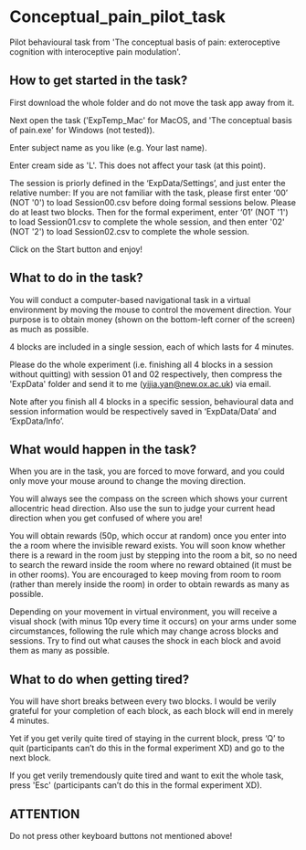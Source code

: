 # Conceptual_pain_pilot_task

Pilot behavioural task from 'The conceptual basis of pain: exteroceptive cognition with interoceptive pain modulation'.

## How to get started in the task?
 
First download the whole folder and do not move the task app away from it.
 
Next open the task ('ExpTemp_Mac' for MacOS, and 'The conceptual basis of pain.exe' for Windows (not tested)). 
 
Enter subject name as you like (e.g. Your last name). 

Enter cream side as 'L'. This does not affect your task (at this point).
 
The session is priorly defined in the ‘ExpData/Settings’, and just enter the relative number: 
If you are not familiar with the task, please first enter ‘00’ (NOT '0') to load Session00.csv before doing formal sessions below. Please do at least two blocks.
Then for the formal experiment, enter ‘01’ (NOT '1') to load Session01.csv to complete the whole session, and then enter '02' (NOT '2') to load Session02.csv to complete the whole session. 

Click on the Start button and enjoy!


## What to do in the task?

You will conduct a computer-based navigational task in a virtual environment by moving the mouse to control the movement direction. Your purpose is to obtain money (shown on the bottom-left corner of the screen) as much as possible.

4 blocks are included in a single session, each of which lasts for 4 minutes. 

Please do the whole experiment (i.e. finishing all 4 blocks in a session without quitting) with session 01 and 02 respectively, then compress the 'ExpData' folder and send it to me (yijia.yan@new.ox.ac.uk) via email.

Note after you finish all 4 blocks in a specific session, behavioural data and session information would be respectively saved in ‘ExpData/Data’ and ‘ExpData/Info’.


## What would happen in the task?

When you are in the task, you are forced to move forward, and you could only move your mouse around to change the moving direction. 

You will always see the compass on the screen which shows your current allocentric head direction. Also use the sun to judge your current head direction when you get confused of where you are!

You will obtain rewards (50p, which occur at random) once you enter into the a room where the invisible reward exists. You will soon know whether there is a reward in the room just by stepping into the room a bit, so no need to search the reward inside the room where no reward obtained (it must be in other rooms). You are encouraged to keep moving from room to room (rather than merely inside the room) in order to obtain rewards as many as possible. 

Depending on your movement in virtual environment, you will receive a visual shock (with minus 10p every time it occurs) on your arms under some circumstances, following the rule which may change across blocks and sessions. Try to find out what causes the shock in each block and avoid them as many as possible.


## What to do when getting tired?

You will have short breaks between every two blocks. I would be verily grateful for your completion of each block, as each block will end in merely 4 minutes.

Yet if you get verily quite tired of staying in the current block, press ‘Q’ to quit (participants can’t do this in the formal experiment XD) and go to the next block.

If you get verily tremendously quite tired and want to exit the whole task, press 'Esc' (participants can’t do this in the formal experiment XD).


## ATTENTION

Do not press other keyboard buttons not mentioned above!
